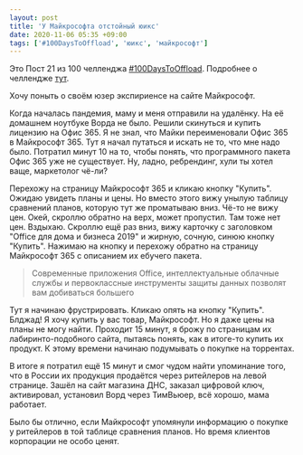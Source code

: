 ```yaml
---
layout: post
title: 'У Майкрософта отстойный юикс'
date: 2020-11-06 05:35 +09:00
tags: ['#100DaysToOffload', 'юикс', 'майкрософт']
---
```


Это Пост 21 из 100 челленджа [#100DaysToOffload](/tags/#100daystooffload). Подробнее о челлендже [тут](/100-days-to-offload).

Хочу поныть о своём юзер экспириенсе на сайте Майкрософт.

Когда началась пандемия, маму и меня отправили на удалёнку. На её домашнем ноутбуке Ворда не было. Решили скинуться и купить лицензию на Офис 365. Я не знал, что Майки переименовали Офис 365 в Майкрософт 365. Тут я начал путаться и искать не то, что мне надо было. Потратил минут 10 на то, чтобы понять, что программного пакета Офис 365 уже не существует. Ну, ладно, ребрендинг, хули ты хотел ваще, маркетолог чё-ли?

Перехожу на страницу Майкрософт 365 и кликаю кнопку "Купить". Ожидаю увидеть планы и цены. Но вместо этого вижу унылую таблицу сравнений планов, которую тут же проматываю вниз. Чё-то не вижу цен. Окей, скроллю обратно на верх, может пропустил. Там тоже нет цен. Вздыхаю. Скроллю ещё раз вниз, вижу карточку с заголовком "Office для дома и бизнеса 2019" и жирную, сочную, синюю кнопку "Купить". Нажимаю на кнопку и перехожу обратно на страницу Майкрософт 365 с описанием их ебучего пакета.

> Современные приложения Office, интеллектуальные облачные службы и первоклассные инструменты защиты данных позволят вам добиваться большего

Тут я начинаю фрустрировать. Кликаю опять на кнопку "Купить". Блджад! Я хочу купить у вас товар, Майкрософт. Но я даже цены на планы не могу найти. Проходит 15 минут, я брожу по страницам их лабиринто-подобного сайта, пытаясь понять, как в итоге-то купить их продукт. К этому времени начинаю подумывать о покупке на торрентах.

В итоге я потратил ещё 15 минут и смог чудом найти упоминание того, что в России их продукция продаётся через ритейлеров на левой странице. Зашёл на сайт магазина ДНС, заказал цифровой ключ, активировал, установил Ворд через ТимВьюер, всё хорошо, мама работает.

Было бы отлично, если Майкрософт упомянули информацию о покупке у ритейлеров в той таблице сравнения планов. Но время клиентов корпорации не особо ценят.
